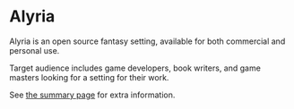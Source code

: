 # Alyria

Alyria is an open source fantasy setting, available for both commercial and personal use.

Target audience includes game developers, book writers, and game masters looking for a setting for their work.

See [the summary page](src/SUMMARY.md) for extra information.
